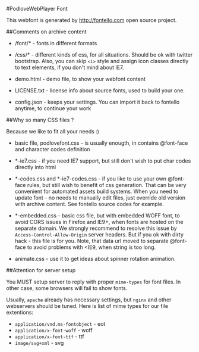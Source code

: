 #PodloveWebPlayer Font

This webfont is generated by http://fontello.com open source project.

##Comments on archive content

- /font/\* - fonts in different formats

- /css/\*  - different kinds of css, for all situations. Should be ok with 
	twitter bootstrap. Also, you can skip ```<i>``` style and assign icon classes
	directly to text elements, if you don't mind about IE7.

- demo.html - demo file, to show your webfont content

- LICENSE.txt - license info about source fonts, used to build your one.

- config.json - keeps your settings. You can import it back to fontello anytime,
	to continue your work


##Why so many CSS files ?

Because we like to fit all your needs :)

- basic file, podlovefont.css - is usually enougth, in contains @font-face
	and character codes definition

- *-ie7.css - if you need IE7 support, but still don't wish to put char codes
	directly into html

- *-codes.css and *-ie7-codes.css - if you like to use your own @font-face
	rules, but still wish to benefit of css generation. That can be very
	convenient for automated assets build systems. When you need to update font -
	no needs to manually edit files, just override old version with archive
	content. See fontello source codes for example.

- *-embedded.css - basic css file, but with embedded WOFF font, to avoid
	CORS issues in Firefox and IE9+, when fonts are hosted on the separate domain.
	We strongly recommend to resolve this issue by `Access-Control-Allow-Origin`
	server headers. But if you ok with dirty hack - this file is for you. Note,
	that data url moved to separate @font-face to avoid problems with \<IE9, when
	string is too long.

- animate.css - use it to get ideas about spinner rotation animation.


##Attention for server setup

You MUST setup server to reply with proper `mime-types` for font files. In other
case, some browsers will fail to show fonts.

Usually, `apache` already has necessary settings, but `nginx` and other
webservers should be tuned. Here is list of mime types for our file extentions:

- `application/vnd.ms-fontobject` - eot
- `application/x-font-woff` - woff
- `application/x-font-ttf` - ttf
- `image/svg+xml` - svg
